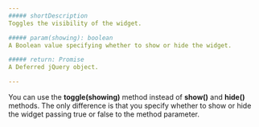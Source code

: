 ```yaml
---
##### shortDescription
Toggles the visibility of the widget.

##### param(showing): boolean
A Boolean value specifying whether to show or hide the widget.

##### return: Promise
A Deferred jQuery object.

---
```

You can use the **toggle(showing)** method instead of **show()** and **hide()** methods. The only difference is that you specify whether to show or hide the widget passing true or false to the method parameter.